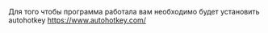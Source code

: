 Для того чтобы программа работала вам необходимо будет установить autohotkey https://www.autohotkey.com/
